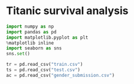 # Titanic survival analysis

```python
import numpy as np
import pandas as pd
import matplotlib.pyplot as plt
%matplotlib inline
import seaborn as sns
sns.set()
```
```python
tr = pd.read_csv("train.csv")
ts = pd.read_csv("test.csv")
ac = pd.read_csv("gender_submission.csv")
```
